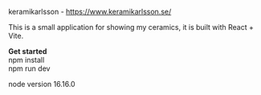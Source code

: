 keramikarlsson - https://www.keramikarlsson.se/

This is a small application for showing my ceramics, it is built with React + Vite. 

**Get started**  
npm install  
npm run dev  

node version 16.16.0